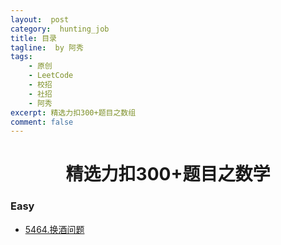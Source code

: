 ```yaml
---
layout:  post
category:  hunting_job
title: 目录
tagline:  by 阿秀
tags:
    - 原创
    - LeetCode
    - 校招
    - 社招
    - 阿秀
excerpt: 精选力扣300+题目之数组
comment: false
---
```






<h1 align="center">精选力扣300+题目之数学</h1>

<p id="easy"></p>

### Easy

- [5464.换酒问题](/notes/03-hunting_job/03-algorithm/03-leetcode/04-数学/easy/5464.换酒问题.md)




